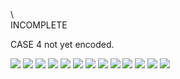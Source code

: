 \\\
INCOMPLETE

CASE 4 not yet encoded.

![](Capture.PNG)
![](Capture0.PNG)
![](Capture1.PNG)
![](Capture2.PNG)
![](Capture3.PNG)
![](Capture4.PNG)
![](Capture5.PNG)
![](Capture6.PNG)
![](Capture7.PNG)
![](1111.PNG)
![](2222.PNG)
![](3333.PNG)
![](4444.PNG)

